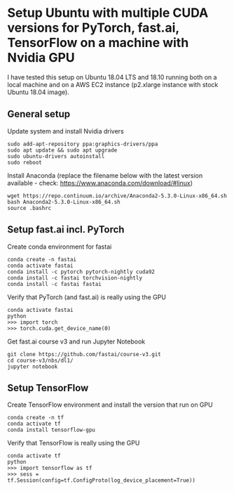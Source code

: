 # Setup Ubuntu with multiple CUDA versions for PyTorch, fast.ai, TensorFlow on a machine with Nvidia GPU 

I have tested this setup on Ubuntu 18.04 LTS and 18.10 running both on a local machine and on a AWS EC2 instance (p2.xlarge instance with stock Ubuntu 18.04 image). 

## General setup

Update system and install Nvidia drivers

```sudo apt install ubuntu-drivers-common
sudo add-apt-repository ppa:graphics-drivers/ppa
sudo apt update && sudo apt upgrade 
sudo ubuntu-drivers autoinstall
sudo reboot
```

Install Anaconda (replace the filename below with the latest version available - check: https://www.anaconda.com/download/#linux)
```
wget https://repo.continuum.io/archive/Anaconda2-5.3.0-Linux-x86_64.sh
bash Anaconda2-5.3.0-Linux-x86_64.sh
source .bashrc
```

## Setup fast.ai incl. PyTorch

Create conda environment for fastai
```
conda create -n fastai
conda activate fastai
conda install -c pytorch pytorch-nightly cuda92
conda install -c fastai torchvision-nightly
conda install -c fastai fastai
```

Verify that PyTorch (and fast.ai) is really using the GPU 
```
conda activate fastai
python 
>>> import torch
>>> torch.cuda.get_device_name(0)
``` 
Get fast.ai course v3 and run Jupyter Notebook
```
git clone https://github.com/fastai/course-v3.git
cd course-v3/nbs/dl1/
jupyter notebook
```


## Setup TensorFlow 

Create TensorFlow environment and install the version that run on GPU
```
conda create -n tf
conda activate tf
conda install tensorflow-gpu
```

Verify that TensorFlow is really using the GPU
```
conda activate tf
python
>>> import tensorflow as tf
>>> sess = tf.Session(config=tf.ConfigProto(log_device_placement=True)) 
```
